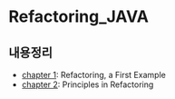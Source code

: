# Refactoring_JAVA

## 내용정리
* [chapter 1](#): Refactoring, a First Example
* [chapter 2](#): Principles in Refactoring
